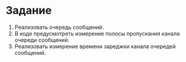 # Задание
1. Реализовать очередь сообщений.
2. В коде предусмотреть измерение полосы пропускания канала очереди сообщений.
3. Реализовать измерение времени зареджки канала очередей сообщений.
